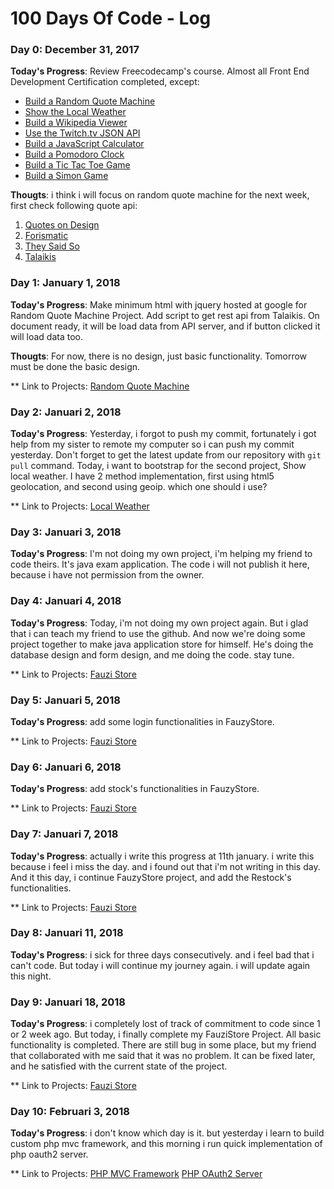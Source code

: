 # 100 Days Of Code - Log

### Day 0: December 31, 2017

**Today's Progress**: Review Freecodecamp's course. Almost all Front End Development Certification completed, except:
* [Build a Random Quote Machine](https://www.freecodecamp.org/challenges/build-a-random-quote-machine)
* [Show the Local Weather](https://www.freecodecamp.org/challenges/show-the-local-weather)
* [Build a Wikipedia Viewer](https://www.freecodecamp.org/challenges/build-a-wikipedia-viewer)
* [Use the Twitch.tv JSON API](https://www.freecodecamp.org/challenges/use-the-twitchtv-json-api)
* [Build a JavaScript Calculator](https://www.freecodecamp.org/challenges/build-a-javascript-calculator)
* [Build a Pomodoro Clock](https://www.freecodecamp.org/challenges/build-a-pomodoro-clock)
* [Build a Tic Tac Toe Game](https://www.freecodecamp.org/challenges/build-a-tic-tac-toe-game)
* [Build a Simon Game](https://www.freecodecamp.org/challenges/build-a-simon-game)

**Thougts**: i think i will focus on random quote machine for the next week, first check following quote api:
1. [Quotes on Design](https://quotesondesign.com/api-v4-0/)
2. [Forismatic](https://forismatic.com/en/api/)
3. [They Said So](https://theysaidso.com/api/)
4. [Talaikis](https://talaikis.com/api/quotes/random/)

### Day 1: January 1, 2018

**Today's Progress**: Make minimum html with jquery hosted at google for Random Quote Machine Project. Add script to get rest api from Talaikis. On document ready, it will be load data from API server, and if button clicked it will load data too. 

**Thougts**: For now, there is no design, just basic functionality. Tomorrow must be done the basic design.

** Link to Projects: [Random Quote Machine](https://github.com/adwiarifin/random-quote-machine)

### Day 2: Januari 2, 2018

**Today's Progress**: Yesterday, i forgot to push my commit, fortunately i got help from my sister to remote my computer so i can push my commit yesterday. Don't forget to get the latest update from our repository with `git pull` command. Today, i want to bootstrap for the second project, Show local weather. I have 2 method implementation, first using html5 geolocation, and second using geoip. which one should i use?

** Link to Projects: [Local Weather](https://github.com/adwiarifin/local-weather)

### Day 3: Januari 3, 2018

**Today's Progress**: I'm not doing my own project, i'm helping my friend to code theirs. It's java exam application. The code i will not publish it here, because i have not permission from the owner.

### Day 4: Januari 4, 2018

**Today's Progress**: Today, i'm not doing my own project again. But i glad that i can teach my friend to use the github. And now we're doing some project together to make java application store for himself. He's doing the database design and form design, and me doing the code. stay tune.

** Link to Projects: [Fauzi Store](https://github.com/adwiarifin/FauziStore)

### Day 5: Januari 5, 2018

**Today's Progress**: add some login functionalities in FauzyStore.

** Link to Projects: [Fauzi Store](https://github.com/adwiarifin/FauziStore)

### Day 6: Januari 6, 2018

**Today's Progress**: add stock's functionalities in FauzyStore.

** Link to Projects: [Fauzi Store](https://github.com/adwiarifin/FauziStore)

### Day 7: Januari 7, 2018

**Today's Progress**: actually i write this progress at 11th january. i write this because i feel i miss the day. and i found out that i'm not writing in this day. And it this day, i continue FauzyStore project, and add the Restock's functionalities.

** Link to Projects: [Fauzi Store](https://github.com/adwiarifin/FauziStore)

### Day 8: Januari 11, 2018
**Today's Progress**: i sick for three days consecutively. and i feel bad that i can't code. But today i will continue my journey again. i will update again this night.

### Day 9: Januari 18, 2018
**Today's Progress**: i completely lost of track of commitment to code since 1 or 2 week ago. But today, i finally complete my FauziStore Project. All basic functionality is completed. There are still bug in some place, but my friend that collaborated with me said that it was no problem. It can be fixed later, and he satisfied with the current state of the project.

** Link to Projects: [Fauzi Store](https://github.com/adwiarifin/FauziStore)

### Day 10: Februari 3, 2018
**Today's Progress**: i don't know which day is it. but yesterday i learn to build custom php mvc framework, and this morning i run quick implementation of php oauth2 server.

** Link to Projects: [PHP MVC Framework](https://github.com/adwiarifin/php-mvc) [PHP OAuth2 Server](https://github.com/adwiarifin/php-oauth2-server)
